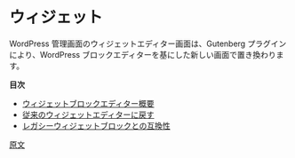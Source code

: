 <!--
# Widgets
 -->
# ウィジェット

<!--
The Gutenberg plugin replaces the Widgets Editor screen in WP Admin with a new screen based on the WordPress block editor.
 -->
WordPress 管理画面のウィジェットエディター画面は、Gutenberg プラグインにより、WordPress ブロックエディターを基にした新しい画面で置き換わります。

<!--
**Contents**
 -->
**目次**

<!--
- [Widgets Block Editor overview](/docs/how-to-guides/widgets/overview.md)
- [Restoring the old Widgets Editor](/docs/how-to-guides/widgets/opting-out.md)
- [Ensuring compatibility with the Legacy Widget block](/docs/how-to-guides/widgets/legacy-widget-block.md)
 -->
- [ウィジェットブロックエディター概要](https://ja.wordpress.org/team/handbook/block-editor/how-to-guides/widgets/overview)
- [従来のウィジェットエディターに戻す](https://ja.wordpress.org/team/handbook/block-editor/how-to-guides/widgets/opting-out)
- [レガシーウィジェットブロックとの互換性](https://ja.wordpress.org/team/handbook/block-editor/how-to-guides/widgets/legacy-widget-block)

[原文](https://github.com/WordPress/gutenberg/blob/trunk/docs/how-to-guides/widgets/README.md)
